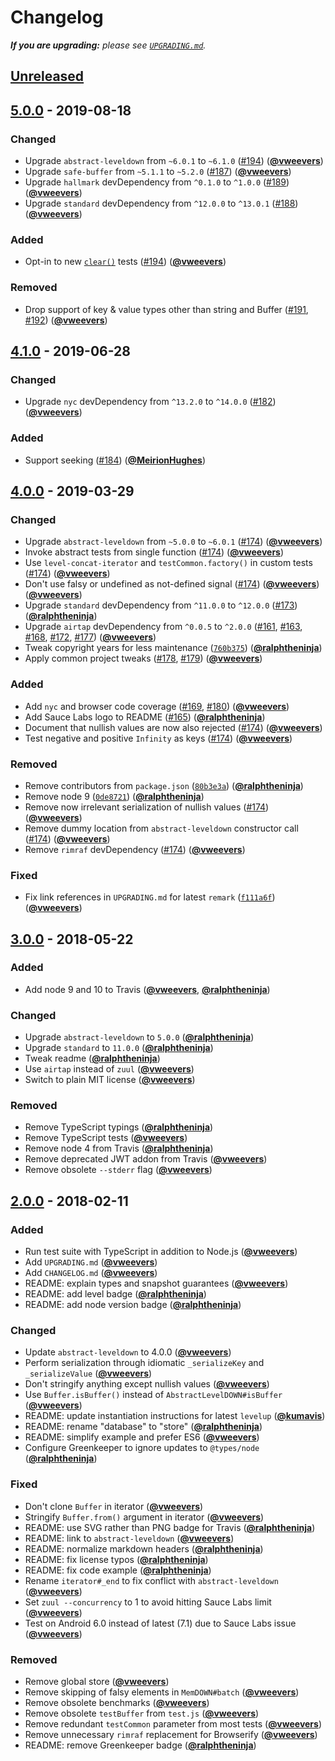 # Changelog

_**If you are upgrading:** please see [`UPGRADING.md`](https://github.com/Level/memdown/blob/master/UPGRADING.md)._

## [Unreleased][unreleased]

## [5.0.0] - 2019-08-18

### Changed

- Upgrade `abstract-leveldown` from `~6.0.1` to `~6.1.0` ([#194](https://github.com/Level/memdown/issues/194)) ([**@vweevers**](https://github.com/vweevers))
- Upgrade `safe-buffer` from `~5.1.1` to `~5.2.0` ([#187](https://github.com/Level/memdown/issues/187)) ([**@vweevers**](https://github.com/vweevers))
- Upgrade `hallmark` devDependency from `^0.1.0` to `^1.0.0` ([#189](https://github.com/Level/memdown/issues/189)) ([**@vweevers**](https://github.com/vweevers))
- Upgrade `standard` devDependency from `^12.0.0` to `^13.0.1` ([#188](https://github.com/Level/memdown/issues/188)) ([**@vweevers**](https://github.com/vweevers))

### Added

- Opt-in to new [`clear()`](https://github.com/Level/abstract-leveldown#dbclearoptions-callback) tests ([#194](https://github.com/Level/memdown/issues/194)) ([**@vweevers**](https://github.com/vweevers))

### Removed

- Drop support of key & value types other than string and Buffer ([#191](https://github.com/Level/memdown/issues/191), [#192](https://github.com/Level/memdown/issues/192)) ([**@vweevers**](https://github.com/vweevers))

## [4.1.0] - 2019-06-28

### Changed

- Upgrade `nyc` devDependency from `^13.2.0` to `^14.0.0` ([#182](https://github.com/Level/memdown/issues/182)) ([**@vweevers**](https://github.com/vweevers))

### Added

- Support seeking ([#184](https://github.com/Level/memdown/issues/184)) ([**@MeirionHughes**](https://github.com/MeirionHughes))

## [4.0.0] - 2019-03-29

### Changed

- Upgrade `abstract-leveldown` from `~5.0.0` to `~6.0.1` ([#174](https://github.com/Level/memdown/issues/174)) ([**@vweevers**](https://github.com/vweevers))
- Invoke abstract tests from single function ([#174](https://github.com/Level/memdown/issues/174)) ([**@vweevers**](https://github.com/vweevers))
- Use `level-concat-iterator` and `testCommon.factory()` in custom tests ([#174](https://github.com/Level/memdown/issues/174)) ([**@vweevers**](https://github.com/vweevers))
- Don't use falsy or undefined as not-defined signal ([#174](https://github.com/Level/memdown/issues/174)) ([**@vweevers**](https://github.com/vweevers))
  ([**@vweevers**](https://github.com/vweevers))
- Upgrade `standard` devDependency from `^11.0.0` to `^12.0.0` ([#173](https://github.com/Level/memdown/issues/173)) ([**@ralphtheninja**](https://github.com/ralphtheninja))
- Upgrade `airtap` devDependency from `^0.0.5` to `^2.0.0` ([#161](https://github.com/Level/memdown/issues/161), [#163](https://github.com/Level/memdown/issues/163), [#168](https://github.com/Level/memdown/issues/168), [#172](https://github.com/Level/memdown/issues/172), [#177](https://github.com/Level/memdown/issues/177)) ([**@vweevers**](https://github.com/vweevers))
- Tweak copyright years for less maintenance ([`760b375`](https://github.com/Level/memdown/commit/760b375)) ([**@ralphtheninja**](https://github.com/ralphtheninja))
- Apply common project tweaks ([#178](https://github.com/Level/memdown/issues/178), [#179](https://github.com/Level/memdown/issues/179)) ([**@vweevers**](https://github.com/vweevers))

### Added

- Add `nyc` and browser code coverage ([#169](https://github.com/Level/memdown/issues/169), [#180](https://github.com/Level/memdown/issues/180)) ([**@vweevers**](https://github.com/vweevers))
- Add Sauce Labs logo to README ([#165](https://github.com/Level/memdown/issues/165)) ([**@ralphtheninja**](https://github.com/ralphtheninja))
- Document that nullish values are now also rejected ([#174](https://github.com/Level/memdown/issues/174)) ([**@vweevers**](https://github.com/vweevers))
- Test negative and positive `Infinity` as keys ([#174](https://github.com/Level/memdown/issues/174)) ([**@vweevers**](https://github.com/vweevers))

### Removed

- Remove contributors from `package.json` ([`80b3e3a`](https://github.com/Level/memdown/commit/80b3e3a)) ([**@ralphtheninja**](https://github.com/ralphtheninja))
- Remove node 9 ([`0de8721`](https://github.com/Level/memdown/commit/0de8721)) ([**@ralphtheninja**](https://github.com/ralphtheninja))
- Remove now irrelevant serialization of nullish values ([#174](https://github.com/Level/memdown/issues/174)) ([**@vweevers**](https://github.com/vweevers))
- Remove dummy location from `abstract-leveldown` constructor call ([#174](https://github.com/Level/memdown/issues/174)) ([**@vweevers**](https://github.com/vweevers))
- Remove `rimraf` devDependency ([#174](https://github.com/Level/memdown/issues/174)) ([**@vweevers**](https://github.com/vweevers))

### Fixed

- Fix link references in `UPGRADING.md` for latest `remark` ([`f111a6f`](https://github.com/Level/memdown/commit/f111a6f)) ([**@vweevers**](https://github.com/vweevers))

## [3.0.0] - 2018-05-22

### Added

- Add node 9 and 10 to Travis ([**@vweevers**](https://github.com/vweevers), [**@ralphtheninja**](https://github.com/ralphtheninja))

### Changed

- Upgrade `abstract-leveldown` to `5.0.0` ([**@ralphtheninja**](https://github.com/ralphtheninja))
- Upgrade `standard` to `11.0.0` ([**@ralphtheninja**](https://github.com/ralphtheninja))
- Tweak readme ([**@ralphtheninja**](https://github.com/ralphtheninja))
- Use `airtap` instead of `zuul` ([**@vweevers**](https://github.com/vweevers))
- Switch to plain MIT license ([**@vweevers**](https://github.com/vweevers))

### Removed

- Remove TypeScript typings ([**@ralphtheninja**](https://github.com/ralphtheninja))
- Remove TypeScript tests ([**@vweevers**](https://github.com/vweevers))
- Remove node 4 from Travis ([**@ralphtheninja**](https://github.com/ralphtheninja))
- Remove deprecated JWT addon from Travis ([**@vweevers**](https://github.com/vweevers))
- Remove obsolete `--stderr` flag ([**@vweevers**](https://github.com/vweevers))

## [2.0.0] - 2018-02-11

### Added

- Run test suite with TypeScript in addition to Node.js ([**@vweevers**](https://github.com/vweevers))
- Add `UPGRADING.md` ([**@vweevers**](https://github.com/vweevers))
- Add `CHANGELOG.md` ([**@vweevers**](https://github.com/vweevers))
- README: explain types and snapshot guarantees ([**@vweevers**](https://github.com/vweevers))
- README: add level badge ([**@ralphtheninja**](https://github.com/ralphtheninja))
- README: add node version badge ([**@ralphtheninja**](https://github.com/ralphtheninja))

### Changed

- Update `abstract-leveldown` to 4.0.0 ([**@vweevers**](https://github.com/vweevers))
- Perform serialization through idiomatic `_serializeKey` and `_serializeValue` ([**@vweevers**](https://github.com/vweevers))
- Don't stringify anything except nullish values ([**@vweevers**](https://github.com/vweevers))
- Use `Buffer.isBuffer()` instead of `AbstractLevelDOWN#isBuffer` ([**@vweevers**](https://github.com/vweevers))
- README: update instantiation instructions for latest `levelup` ([**@kumavis**](https://github.com/kumavis))
- README: rename "database" to "store" ([**@ralphtheninja**](https://github.com/ralphtheninja))
- README: simplify example and prefer ES6 ([**@vweevers**](https://github.com/vweevers))
- Configure Greenkeeper to ignore updates to `@types/node` ([**@ralphtheninja**](https://github.com/ralphtheninja))

### Fixed

- Don't clone `Buffer` in iterator ([**@vweevers**](https://github.com/vweevers))
- Stringify `Buffer.from()` argument in iterator ([**@vweevers**](https://github.com/vweevers))
- README: use SVG rather than PNG badge for Travis ([**@ralphtheninja**](https://github.com/ralphtheninja))
- README: link to `abstract-leveldown` ([**@vweevers**](https://github.com/vweevers))
- README: normalize markdown headers ([**@ralphtheninja**](https://github.com/ralphtheninja))
- README: fix license typos ([**@ralphtheninja**](https://github.com/ralphtheninja))
- README: fix code example ([**@ralphtheninja**](https://github.com/ralphtheninja))
- Rename `iterator#_end` to fix conflict with `abstract-leveldown` ([**@vweevers**](https://github.com/vweevers))
- Set `zuul --concurrency` to 1 to avoid hitting Sauce Labs limit ([**@vweevers**](https://github.com/vweevers))
- Test on Android 6.0 instead of latest (7.1) due to Sauce Labs issue ([**@vweevers**](https://github.com/vweevers))

### Removed

- Remove global store ([**@vweevers**](https://github.com/vweevers))
- Remove skipping of falsy elements in `MemDOWN#batch` ([**@vweevers**](https://github.com/vweevers))
- Remove obsolete benchmarks ([**@vweevers**](https://github.com/vweevers))
- Remove obsolete `testBuffer` from `test.js` ([**@vweevers**](https://github.com/vweevers))
- Remove redundant `testCommon` parameter from most tests ([**@vweevers**](https://github.com/vweevers))
- Remove unnecessary `rimraf` replacement for Browserify ([**@vweevers**](https://github.com/vweevers))
- README: remove Greenkeeper badge ([**@ralphtheninja**](https://github.com/ralphtheninja))

[unreleased]: https://github.com/Level/memdown/compare/v5.0.0...HEAD

[5.0.0]: https://github.com/Level/memdown/compare/v4.1.0...v5.0.0

[4.1.0]: https://github.com/Level/memdown/compare/v4.0.0...v4.1.0

[4.0.0]: https://github.com/Level/memdown/compare/v3.0.0...v4.0.0

[3.0.0]: https://github.com/Level/memdown/compare/v2.0.0...v3.0.0

[2.0.0]: https://github.com/level/memdown/compare/v1.4.1...v2.0.0

